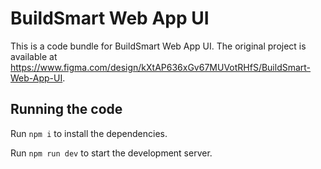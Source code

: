 
  # BuildSmart Web App UI

  This is a code bundle for BuildSmart Web App UI. The original project is available at https://www.figma.com/design/kXtAP636xGv67MUVotRHfS/BuildSmart-Web-App-UI.

  ## Running the code

  Run `npm i` to install the dependencies.

  Run `npm run dev` to start the development server.
  